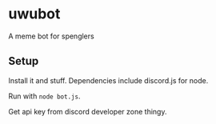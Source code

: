 # uwubot

A meme bot for spenglers

## Setup

Install it and stuff. Dependencies include discord.js for node.

Run with `node bot.js`.

Get api key from discord developer zone thingy.